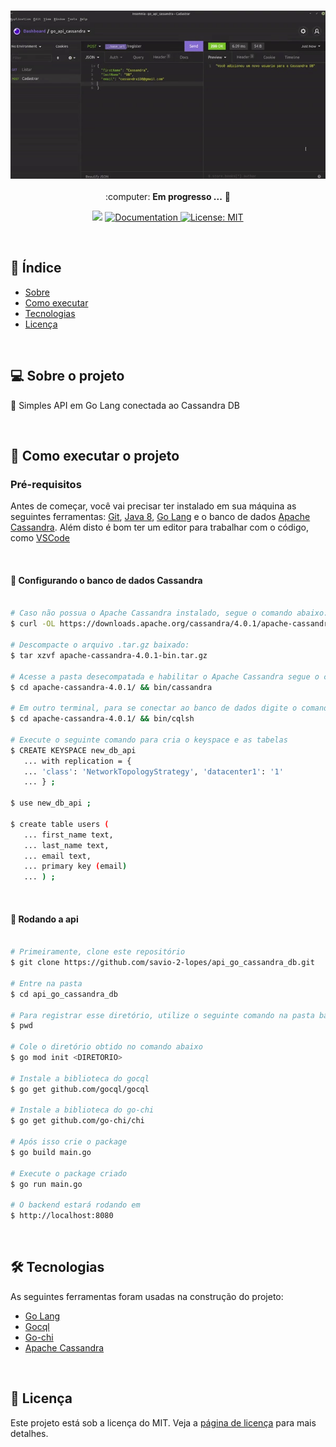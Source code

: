 <h3 align="center">
    <img alt="API" title="API" src="./assets/01.gif" width="800px" />
</h3>
 
<p align="center"> :computer: <strong>Em progresso ...</strong> 🚧</p>

<p align="center"> 
   <img src="https://img.shields.io/badge/version-0.0.1-yellow.svg" />
  
  <a href="https://github.com/savio-2-lopes">
    <img alt="Documentation" src="https://img.shields.io/badge/documentation-yes-brightgreen.svg" target="_blank" />
  </a>
 
 <a href="https://github.com/savio-2-lopes">
    <img alt="License: MIT" src="https://img.shields.io/badge/License-MIT-blue.svg" target="_blank" />
  </a>
</p>

<br>

## :pushpin: Índice

- [Sobre](#sobre-o-projeto)
- [Como executar](#executar)
- [Tecnologias](#tecnologia)
- [Licença](#licenca)

<br>

<a id="sobre-o-projeto"></a>

## 💻 Sobre o projeto

:book: Simples API em Go Lang conectada ao Cassandra DB

<br>

<a id="executar"></a>

## 🚀 Como executar o projeto

### Pré-requisitos

Antes de começar, você vai precisar ter instalado em sua máquina as seguintes ferramentas:
[Git](https://git-scm.com), [Java 8](https://www.oracle.com/java/technologies/javase-downloads.html), [Go Lang](https://golang.org/) e o banco de dados [Apache Cassandra](https://cassandra.apache.org/_/index.html).
Além disto é bom ter um editor para trabalhar com o código, como [VSCode](https://code.visualstudio.com/)

<br>

#### 🧭 Configurando o banco de dados Cassandra

```bash

# Caso não possua o Apache Cassandra instalado, segue o comando abaixo:
$ curl -OL https://downloads.apache.org/cassandra/4.0.1/apache-cassandra-4.0.1-bin.tar.gz

# Descompacte o arquivo .tar.gz baixado:
$ tar xzvf apache-cassandra-4.0.1-bin.tar.gz

# Acesse a pasta desecompatada e habilitar o Apache Cassandra segue o comando abaixo:
$ cd apache-cassandra-4.0.1/ && bin/cassandra

# Em outro terminal, para se conectar ao banco de dados digite o comando abaixo:
$ cd apache-cassandra-4.0.1/ && bin/cqlsh

# Execute o seguinte comando para cria o keyspace e as tabelas
$ CREATE KEYSPACE new_db_api
   ... with replication = {
   ... 'class': 'NetworkTopologyStrategy', 'datacenter1': '1'
   ... } ;

$ use new_db_api ;

$ create table users (
   ... first_name text,
   ... last_name text,
   ... email text,
   ... primary key (email)
   ... ) ;
```

<br>

#### 🧭 Rodando a api

```bash

# Primeiramente, clone este repositório
$ git clone https://github.com/savio-2-lopes/api_go_cassandra_db.git

# Entre na pasta
$ cd api_go_cassandra_db

# Para registrar esse diretório, utilize o seguinte comando na pasta backend
$ pwd

# Cole o diretório obtido no comando abaixo
$ go mod init <DIRETORIO>

# Instale a biblioteca do gocql
$ go get github.com/gocql/gocql

# Instale a biblioteca do go-chi
$ go get github.com/go-chi/chi

# Após isso crie o package
$ go build main.go

# Execute o package criado
$ go run main.go

# O backend estará rodando em
$ http://localhost:8080

```

<br>

<a id="tecnologia"></a>

## 🛠 Tecnologias

As seguintes ferramentas foram usadas na construção do projeto:

- [Go Lang](https://golang.org/)
- [Gocql](github.com/gocql/gocql)
- [Go-chi](github.com/go-chi/chi)
- [Apache Cassandra](https://cassandra.apache.org/_/index.html)

<br>

<a id="licenca"></a>

## :memo: Licença

Este projeto está sob a licença do MIT. Veja a [página de licença](https://opensource.org/licenses/MIT) para mais detalhes.
